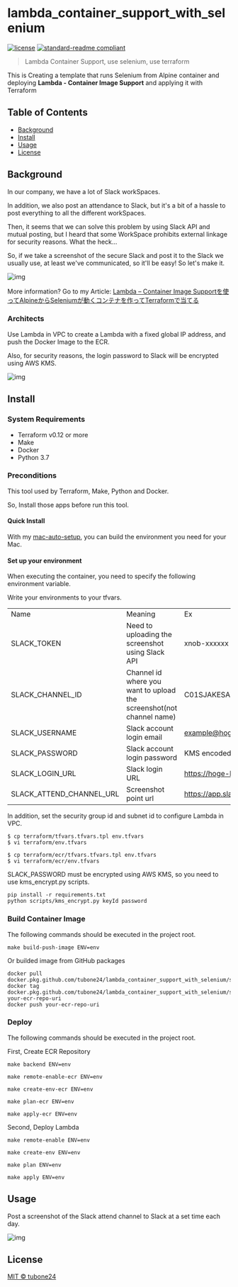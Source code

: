 # lambda_container_support_with_selenium

[![license](https://img.shields.io/github/license/tubone24/lambda_container_support_with_selenium.svg)](LICENSE)
[![standard-readme compliant](https://img.shields.io/badge/readme%20style-standard-brightgreen.svg?style=flat-square)](https://github.com/RichardLitt/standard-readme)

> Lambda Container Support, use selenium, use terraform

This is Creating a template that runs Selenium from Alpine container and deploying **Lambda - Container Image Support** and applying it with Terraform

## Table of Contents

- [Background](#background)
- [Install](#install)
- [Usage](#usage)
- [License](#license)

## Background

In our company, we have a lot of Slack workSpaces.

In addition, we also post an attendance to Slack, but it's a bit of a hassle to post everything to all the different workSpaces.

Then, it seems that we can solve this problem by using Slack API and mutual posting, but I heard that some WorkSpace prohibits external linkage for security reasons. What the heck...

So, if we take a screenshot of the secure Slack and post it to the Slack we usually use, at least we've communicated, so it'll be easy! So let's make it.

![img](https://i.imgur.com/odKSxHU.png)

More information? Go to my Article: [Lambda – Container Image Supportを使ってAlpineからSeleniumが動くコンテナを作ってTerraformで当てる
](https://blog.tubone-project24.xyz/2020/12/25/selenium-lambda-container)

### Architects

Use Lambda in VPC to create a Lambda with a fixed global IP address, and push the Docker Image to the ECR.

Also, for security reasons, the login password to Slack will be encrypted using AWS KMS.

![img](https://i.imgur.com/GPamgYL.png)

## Install

### System Requirements

- Terraform v0.12 or more
- Make
- Docker
- Python 3.7

### Preconditions

This tool used by Terraform, Make, Python and Docker.

So, Install those apps before run this tool.

#### Quick Install

With my [mac-auto-setup](https://github.com/tubone24/mac-auto-setup), you can build the environment you need for your Mac.

#### Set up your environment

When executing the container, you need to specify the following environment variable.

Write your environments to your tfvars.

|                          |                                                                      |                                                     | 
| ------------------------ | -------------------------------------------------------------------- | --------------------------------------------------- | 
| Name                     | Meaning                                                              | Ex                                                  | 
| SLACK_TOKEN              | Need to uploading the screenshot using Slack API                     | xnob-xxxxxx                                         | 
| SLACK_CHANNEL_ID         | Channel id where you want to upload the screenshot(not channel name) | C01SJAKESAD                                         | 
| SLACK_USERNAME           | Slack account login email                                            | example@hoge.com                                    | 
| SLACK_PASSWORD           | Slack account login password                                         | KMS encoded password                                | 
| SLACK_LOGIN_URL          | Slack login URL                                                      | https://hoge-hoge.slack.com                         | 
| SLACK_ATTEND_CHANNEL_URL | Screenshot point url                                                 | https://app.slack.com/client/XXXXXXXXXX/XXXXXXXXXXX | 

In addition, set the security group id and subnet id to configure Lambda in VPC.

```
$ cp terraform/tfvars.tfvars.tpl env.tfvars
$ vi terraform/env.tfvars

$ cp terraform/ecr/tfvars.tfvars.tpl env.tfvars
$ vi terraform/ecr/env.tfvars
```

SLACK_PASSWORD must be encrypted using AWS KMS, so you need to use kms_encrypt.py scripts.

```
pip install -r requirements.txt
python scripts/kms_encrypt.py keyId password
```

### Build Container Image

The following commands should be executed in the project root.

```
make build-push-image ENV=env
```

Or builded image from GitHub packages

```
docker pull docker.pkg.github.com/tubone24/lambda_container_support_with_selenium/selenium:latest
docker tag docker.pkg.github.com/tubone24/lambda_container_support_with_selenium/selenium:latest your-ecr-repo-uri
docker push your-ecr-repo-uri
```

### Deploy

The following commands should be executed in the project root.

First, Create ECR Repository

```
make backend ENV=env

make remote-enable-ecr ENV=env

make create-env-ecr ENV=env

make plan-ecr ENV=env

make apply-ecr ENV=env
```

Second, Deploy Lambda

```
make remote-enable ENV=env

make create-env ENV=env

make plan ENV=env

make apply ENV=env
```

## Usage

Post a screenshot of the Slack attend channel to Slack at a set time each day.

![img](https://i.imgur.com/oHtRLCO.png)


## License

[MIT © tubone24](LICENSE)
